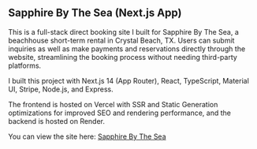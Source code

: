 ## Sapphire By The Sea (Next.js App)

This is a full-stack direct booking site I built for Sapphire By The Sea, a beachhouse short-term rental in Crystal Beach, TX. Users can submit inquiries as well as make payments and reservations directly through the website, streamlining the booking process without needing third-party platforms.

I built this project with Next.js 14 (App Router), React, TypeScript, Material UI, Stripe, Node.js, and Express.

The frontend is hosted on Vercel with SSR and Static Generation optimizations for improved SEO and rendering performance, and the backend is hosted on Render.

You can view the site here: [Sapphire By The Sea](https://sapphirebytheseatx.com)
